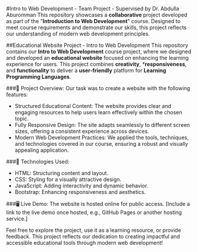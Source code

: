 #Intro to Web Development - Team Project - Supervised by Dr. Abdulla Aburomman
This repository showcases a **collaborative** project developed as part of the "**Introduction to Web Development**" course. Designed to meet course requirements and demonstrate our skills, this project reflects our understanding of modern web development principles.

##Educational Website Project - Intro to Web Development
This repository contains our **Intro to Web Development** course project, where we designed and developed an **educational website** focused on enhancing the learning experience for users. This project combines **creativity**, ***responsiveness**, and **functionality** to deliver a **user-friendly** platform for **Learning Programming Languages**.

###🌟 Project Overview:
Our task was to create a website with the following features:
- Structured Educational Content: The website provides clear and engaging resources to help users learn effectively within the chosen topic.
- Fully Responsive Design: The site adapts seamlessly to different screen sizes, offering a consistent experience across devices.
- Modern Web Development Practices: We applied the tools, techniques, and technologies covered in our course, ensuring a robust and visually appealing application.

###🚀 Technologies Used:
- HTML: Structuring content and layout.
- CSS: Styling for a visually attractive design.
- JavaScript: Adding interactivity and dynamic behavior.
- Bootstrap: Enhancing responsiveness and aesthetics.

###🖥️ Live Demo:
The website is hosted online for public access. [Include a link to the live demo once hosted, e.g., GitHub Pages or another hosting service.]

Feel free to explore the project, use it as a learning resource, or provide feedback. This project reflects our dedication to creating impactful and accessible educational tools through modern web development!

